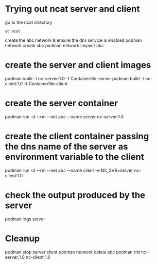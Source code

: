 # Trying out ncat server and client

go to the ncat directory
```
cd ncat
```
create the abc network & ensure the dns service is enabled
podman network create abc
podman network inspect abc

# create the server and client images
podman build -t nc-server:1.0 -f Containerfile-server
podman build -t nc-client:1.0 -f Containerfile-client

# create the server container
podman run -d --rm --net abc --name server nc-server:1.0
# create the client container passing the dns name of the server as environment variable to the client
podman run -d --rm --net abc --name client -e NC_SVR=server nc-client:1.0

# check the output produced by the server
podman logs server

# Cleanup
podman stop server client
podman network delete abc
podman rmi nc-server:1.0 nc-client:1.0
